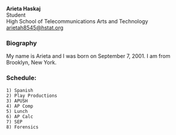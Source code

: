 **Arieta Haskaj**  
Student  
High School of Telecommunications Arts and Technology  
arietah8545@hstat.org
### Biography
My name is Arieta and I was born on September 7, 2001. I am from Brooklyn, New York.  

### Schedule:  
    1) Spanish  
    2) Play Productions  
    3) APUSH  
    4) AP Comp  
    5) Lunch  
    6) AP Calc  
    7) SEP  
    8) Forensics  